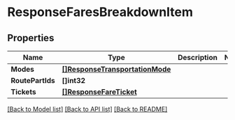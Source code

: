 # ResponseFaresBreakdownItem

## Properties

Name | Type | Description | Notes
------------ | ------------- | ------------- | -------------
**Modes** | [**[]ResponseTransportationMode**](ResponseTransportationMode.md) |  | 
**RoutePartIds** | **[]int32** |  | 
**Tickets** | [**[]ResponseFareTicket**](ResponseFareTicket.md) |  | 

[[Back to Model list]](../README.md#documentation-for-models) [[Back to API list]](../README.md#documentation-for-api-endpoints) [[Back to README]](../README.md)


